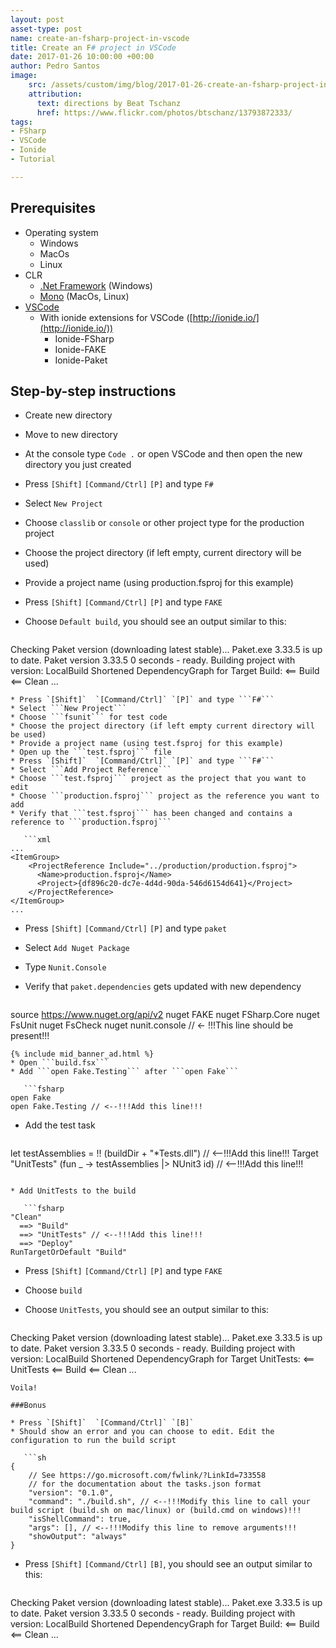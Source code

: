 ```yaml
---
layout: post
asset-type: post
name: create-an-fsharp-project-in-vscode
title: Create an F# project in VSCode
date: 2017-01-26 10:00:00 +00:00
author: Pedro Santos
image:
    src: /assets/custom/img/blog/2017-01-26-create-an-fsharp-project-in-vscode.jpg
    attribution:
      text: directions by Beat Tschanz
      href: https://www.flickr.com/photos/btschanz/13793872333/
tags:
- FSharp
- VSCode
- Ionide
- Tutorial

---
```

## Prerequisites
* Operating system
  * Windows
  * MacOs
  * Linux
* CLR
  * [.Net Framework](https://www.microsoft.com/net/download/framework) (Windows)
  * [Mono](http://www.mono-project.com/) (MacOs, Linux)
* [VSCode](https://code.visualstudio.com/)
   * With ionide extensions for VSCode ([http://ionide.io/](http://ionide.io/))
      * Ionide-FSharp
      * Ionide-FAKE
      * Ionide-Paket

## Step-by-step instructions  
* Create new directory
* Move to new directory
* At the console type ```Code .``` or open VSCode and then open the new directory you just created
* Press `[Shift]`  `[Command/Ctrl]` `[P]` and type ```F#```
* Select ```New Project```
* Choose ```classlib``` or ```console``` or other project type for the production project
* Choose the project directory (if left empty, current directory will be used)
* Provide a project name (using production.fsproj for this example)
* Press `[Shift]`  `[Command/Ctrl]` `[P]` and type ```FAKE```
* Choose ```Default build```, you should see an output similar to this:

   ```txt
Checking Paket version (downloading latest stable)...
Paket.exe 3.33.5 is up to date.
Paket version 3.33.5
0 seconds - ready.
Building project with version: LocalBuild
Shortened DependencyGraph for Target Build:
<== Build
   <== Clean
...
```
* Press `[Shift]`  `[Command/Ctrl]` `[P]` and type ```F#```
* Select ```New Project```
* Choose ```fsunit``` for test code
* Choose the project directory (if left empty current directory will be used)
* Provide a project name (using test.fsproj for this example)
* Open up the ```test.fsproj``` file
* Press `[Shift]`  `[Command/Ctrl]` `[P]` and type ```F#```
* Select ```Add Project Reference```
* Choose ```test.fsproj``` project as the project that you want to edit
* Choose ```production.fsproj``` project as the reference you want to add
* Verify that ```test.fsproj``` has been changed and contains a reference to ```production.fsproj```

   ```xml
...
<ItemGroup>
    <ProjectReference Include="../production/production.fsproj">
      <Name>production.fsproj</Name>
      <Project>{df896c20-dc7e-4d4d-90da-546d6154d641}</Project>
    </ProjectReference>
</ItemGroup>
...
```
* Press `[Shift]`  `[Command/Ctrl]` `[P]` and type ```paket```
* Select ```Add Nuget Package```
* Type ```Nunit.Console```
* Verify that ```paket.dependencies``` gets updated with new dependency

   ```fsharp
source https://www.nuget.org/api/v2
nuget FAKE
nuget FSharp.Core
nuget FsUnit
nuget FsCheck
nuget nunit.console // <- !!!This line should be present!!!
```
{% include mid_banner_ad.html %}
* Open ```build.fsx```
* Add ```open Fake.Testing``` after ```open Fake```

   ```fsharp
open Fake
open Fake.Testing // <--!!!Add this line!!!
```
* Add the test task

   ```fsharp
let testAssemblies = !! (buildDir + "*Tests.dll") // <--!!!Add this line!!!
Target "UnitTests" (fun _ -> testAssemblies |> NUnit3 id) // <--!!!Add this line!!!
```

* Add UnitTests to the build

   ```fsharp
"Clean"
  ==> "Build"
  ==> "UnitTests" // <--!!!Add this line!!!
  ==> "Deploy"
RunTargetOrDefault "Build"
```

* Press `[Shift]`  `[Command/Ctrl]` `[P]` and type ```FAKE```
* Choose ```build```
* Choose ```UnitTests```, you should see an output similar to this:

   ```txt
Checking Paket version (downloading latest stable)...
Paket.exe 3.33.5 is up to date.
Paket version 3.33.5
0 seconds - ready.
Building project with version: LocalBuild
Shortened DependencyGraph for Target UnitTests:
<== UnitTests
   <== Build
      <== Clean
...      
```
Voila!

###Bonus

* Press `[Shift]`  `[Command/Ctrl]` `[B]`
* Should show an error and you can choose to edit. Edit the configuration to run the build script

   ```sh
{
    // See https://go.microsoft.com/fwlink/?LinkId=733558
    // for the documentation about the tasks.json format
    "version": "0.1.0",
    "command": "./build.sh", // <--!!!Modify this line to call your build script (build.sh on mac/linux) or (build.cmd on windows)!!!
    "isShellCommand": true,
    "args": [], // <--!!!Modify this line to remove arguments!!!
    "showOutput": "always"
}
```
* Press `[Shift]`  `[Command/Ctrl]` `[B]`, you should see an output similar to this:

   ```txt
Checking Paket version (downloading latest stable)...
Paket.exe 3.33.5 is up to date.
Paket version 3.33.5
0 seconds - ready.
Building project with version: LocalBuild
Shortened DependencyGraph for Target Build:
<== Build
   <== Clean
...
```
